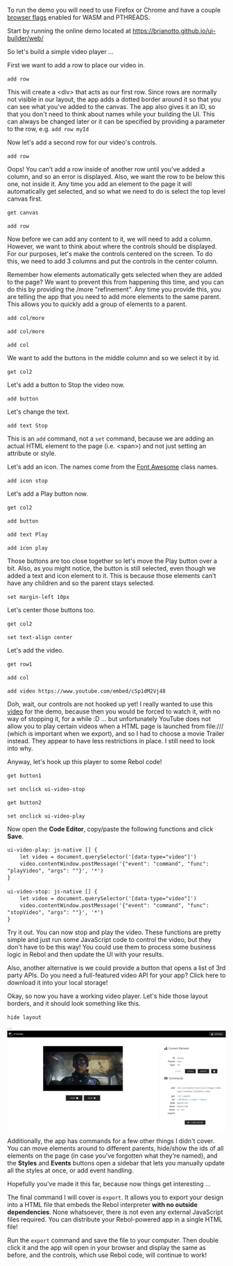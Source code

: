 To run the demo you will need to use Firefox or Chrome and have a couple [browser flags](https://github.com/hostilefork/replpad-js/wiki/Enable-WASM-Threads) enabled for WASM and PTHREADS.

Start by running the online demo located at https://brianotto.github.io/ui-builder/web/

So let's build a simple video player ...

First we want to add a row to place our video in.

`add row`

This will create a &lt;div&gt; that acts as our first row. Since rows are normally not visible in our layout, the app adds a dotted border around it so that you can see what you've added to the canvas. The app also gives it an ID, so that you don't need to think about names while your building the UI. This can always be changed later or it can be specified by providing a parameter to the row, e.g. `add row myId`

Now let's add a second row for our video's controls.

`add row`

Oops! You can't add a row inside of another row until you've added a column, and so an error is displayed. Also, we want the row to be below this one, not inside it. Any time you add an element to the page it will automatically get selected, and so what we need to do is select the top level canvas first.

`get canvas`

`add row`

Now before we can add any content to it, we will need to add a column. However, we want to think about where the controls should be displayed. For our purposes, let's make the controls centered on the screen. To do this, we need to add 3 columns and put the controls in the center column.

Remember how elements automatically gets selected when they are added to the page? We want to prevent this from happening this time, and you can do this by providing the /more "refinement". Any time you provide this, you are telling the app that you need to add more elements to the same parent. This allows you to quickly add a group of elements to a parent.

`add col/more`

`add col/more`

`add col`

We want to add the buttons in the middle column and so we select it by id.

`get col2`

Let's add a button to Stop the video now.

`add button`

Let's change the text.

`add text Stop`

This is an `add` command, not a `set` command, because we are adding an actual HTML element to the page (i.e. &lt;span&gt;) and not just setting an attribute or style.

Let's add an icon. The names come from the [Font Awesome](https://fontawesome.com/icons?d=gallery&s=brands,solid&m=free) class names.

`add icon stop`

Let's add a Play button now.

`get col2`

`add button`

`add text Play`

`add icon play`

Those buttons are too close together so let's move the Play button over a bit. Also, as you might notice, the button is still selected, even though we added a text and icon element to it. This is because those elements can't have any children and so the parent stays selected.

`set margin-left 10px`

Let's center those buttons too.

`get col2`

`set text-align center`

Let's add the video.

`get row1`

`add col`

`add video https://www.youtube.com/embed/cSp1dM2Vj48`

Doh, wait, our controls are not hooked up yet! I really wanted to use this [video](https://www.youtube.com/watch?v=dQw4w9WgXcQ) for the demo, because then you would be forced to watch it, with no way of stopping it, for a while :D ... but unfortunately YouTube does not allow you to play certain videos when a HTML page is launched from file:/// (which is important when we export), and so I had to choose a movie Trailer instead. They appear to have less restrictions in place. I still need to look into why.

Anyway, let's hook up this player to some Rebol code!

`get button1`

`set onclick ui-video-stop`

`get button2`

`set onclick ui-video-play`

Now open the **Code Editor**, copy/paste the following functions and click **Save**.

```
ui-video-play: js-native [] {
    let video = document.querySelector('[data-type="video"]')
    video.contentWindow.postMessage('{"event": "command", "func": "playVideo", "args": ""}', '*')
}

ui-video-stop: js-native [] {
    let video = document.querySelector('[data-type="video"]')
    video.contentWindow.postMessage('{"event": "command", "func": "stopVideo", "args": ""}', '*')
}
```

Try it out. You can now stop and play the video. These functions are pretty simple and just run some JavaScript code to control the video, but they don't have to be this way! You could use them to process some business logic in Rebol and then update the UI with your results.

Also, another alternative is we could provide a button that opens a list of 3rd party APIs. Do you need a full-featured video API for your app? Click here to download it into your local storage!

Okay, so now you have a working video player. Let's hide those layout borders, and it should look something like this.

`hide layout`

![ui-builder-screenshot](https://raw.githubusercontent.com/BrianOtto/ui-builder/master/screenshot.png)

Additionally, the app has commands for a few other things I didn't cover. You can move elements around to different parents, hide/show the ids of all elements on the page (in case you've forgotten what they're named), and the **Styles** and **Events** buttons open a sidebar that lets you manually update all the styles at once, or add event handling.

Hopefully you've made it this far, because now things get interesting ...

The final command I will cover is `export`. It allows you to export your design into a HTML file that embeds the Rebol interpreter **with no outside dependencies**. None whatsoever, there is not even any external JavaScript files required. You can distribute your Rebol-powered app in a single HTML file!

Run the `export` command and save the file to your computer. Then double click it and the app will open in your browser and display the same as before, and the controls, which use Rebol code, will continue to work!
